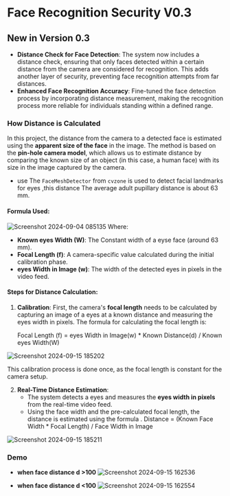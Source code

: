 
# Face Recognition Security V0.3

## New in Version 0.3
- **Distance Check for Face Detection**: 
  The system now includes a distance check, ensuring that only faces detected within a certain distance from the camera are considered for recognition. This adds another layer of security, preventing face recognition attempts from far distances.
- **Enhanced Face Recognition Accuracy**: 
  Fine-tuned the face detection process by incorporating distance measurement, making the recognition process more reliable for individuals standing within a defined range.

### How Distance is Calculated

In this project, the distance from the camera to a detected face is estimated using the **apparent size of the face** in the image. The method is based on the **pin-hole camera model**, which allows us to estimate distance by comparing the known size of an object (in this case, a human face) with its size in the image captured by the camera.
- use The `FaceMeshDetector` from `cvzone` is used to detect facial landmarks for eyes ,this distance The average adult pupillary distance is about 63 mm.

#### Formula Used:
![Screenshot 2024-09-04 085135](https://github.com/user-attachments/assets/d43f0eed-3876-4155-aef0-b8db1259882e)
Where:
- **Known eyes Width (W)**: The Constant width of a eyse face (around 63 mm).
- **Focal Length (f)**: A camera-specific value calculated during the initial calibration phase.
- **eyes Width in Image (w)**: The width of the detected eyes in pixels in the video feed.

#### Steps for Distance Calculation:

1. **Calibration**: First, the camera's **focal length** needs to be calculated by capturing an image of a eyes at a known distance and measuring the eyes width in pixels. The formula for calculating the focal length is:

   
   Focal Length (f) = eyes Width in Image(w) * Known Distance(d) / Known eyes Width(W)
   
![Screenshot 2024-09-15 185202](https://github.com/user-attachments/assets/41dbc431-3a13-4a85-80b1-814e3a441ed5)


   This calibration process is done once, as the focal length is constant for the camera setup.

2. **Real-Time Distance Estimation**:
   - The system detects a eyes and measures the **eyes width in pixels** from the real-time video feed.
   - Using the face width and the pre-calculated focal length, the distance is estimated using the formula .
Distance = (Known Face Width * Focal Length) / Face Width in Image

![Screenshot 2024-09-15 185211](https://github.com/user-attachments/assets/77665124-028e-45b3-aaa4-b973f0a1eb16)


### Demo 
- **when face distance d >100**
![Screenshot 2024-09-15 162536](https://github.com/user-attachments/assets/08a90190-70a5-4421-a214-173a95f1e110)

- **when face distance d <100**
![Screenshot 2024-09-15 162554](https://github.com/user-attachments/assets/801fbf12-568f-45d0-893a-557f72fc15d4)


